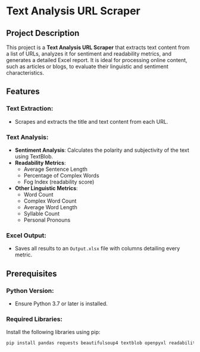 # Text Analysis URL Scraper

## Project Description
This project is a **Text Analysis URL Scraper** that extracts text content from a list of URLs, analyzes it for sentiment and readability metrics, and generates a detailed Excel report. It is ideal for processing online content, such as articles or blogs, to evaluate their linguistic and sentiment characteristics.

## Features
### Text Extraction:
- Scrapes and extracts the title and text content from each URL.

### Text Analysis:
- **Sentiment Analysis**: Calculates the polarity and subjectivity of the text using TextBlob.
- **Readability Metrics**:
  - Average Sentence Length
  - Percentage of Complex Words
  - Fog Index (readability score)
- **Other Linguistic Metrics**:
  - Word Count
  - Complex Word Count
  - Average Word Length
  - Syllable Count
  - Personal Pronouns

### Excel Output:
- Saves all results to an `Output.xlsx` file with columns detailing every metric.

## Prerequisites
### Python Version:
- Ensure Python 3.7 or later is installed.

### Required Libraries:
Install the following libraries using pip:

```bash
pip install pandas requests beautifulsoup4 textblob openpyxl readability

